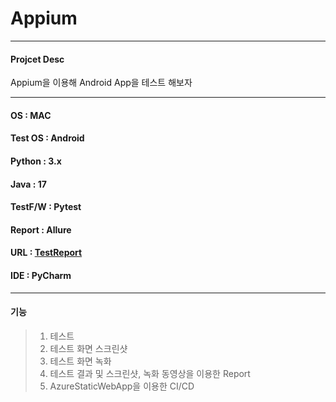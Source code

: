 # Appium

<hr/>

#### Projcet Desc
Appium을 이용해 Android App을 테스트 해보자

<hr/>

#### OS      : MAC
#### Test OS : Android
#### Python  : 3.x
#### Java    : 17
#### TestF/W : Pytest
#### Report  : Allure
#### URL     : [TestReport](https://icy-smoke-08e20f11e.4.azurestaticapps.net/#)
#### IDE     : PyCharm

<hr/>

#### 기능
> 1. 테스트
> 2. 테스트 화면 스크린샷
> 3. 테스트 화면 녹화
> 4. 테스트 결과 및 스크린샷, 녹화 동영상을 이용한 Report
> 5. AzureStaticWebApp을 이용한 CI/CD
